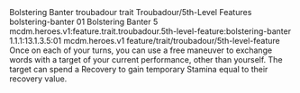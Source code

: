 <ability>
  <name>Bolstering Banter</name>
  <metadata>
    <class>troubadour</class>
    <feature_type>trait</feature_type>
    <file_dpath>Troubadour/5th-Level Features</file_dpath>
    <item_id>bolstering-banter</item_id>
    <item_index>01</item_index>
    <item_name>Bolstering Banter</item_name>
    <level>5</level>
    <scc>mcdm.heroes.v1:feature.trait.troubadour.5th-level-feature:bolstering-banter</scc>
    <scdc>1.1.1:13.1.3.5:01</scdc>
    <source>mcdm.heroes.v1</source>
    <type>feature/trait/troubadour/5th-level-feature</type>
  </metadata>
  <effects>
    <effect type="mundane">Once on each of your turns, you can use a free maneuver to exchange words with a target of your current performance, other than yourself. The target can spend a Recovery to gain temporary Stamina equal to their recovery value.</effect>
  </effects>
</ability>
